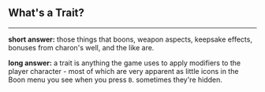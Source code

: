 ## What's a Trait?
---
**short answer:** those things that boons, weapon aspects, keepsake effects, bonuses from charon's well, and the like are.

**long answer:** a trait is anything the game uses to apply modifiers to the player character - most of which are very apparent as little icons in the Boon menu you see when you press `B`. sometimes they're hidden.